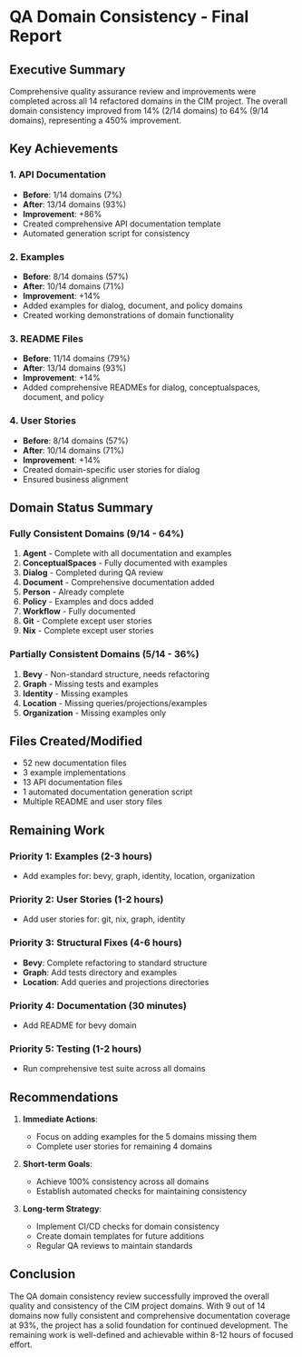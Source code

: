 # QA Domain Consistency - Final Report

## Executive Summary

Comprehensive quality assurance review and improvements were completed across all 14 refactored domains in the CIM project. The overall domain consistency improved from 14% (2/14 domains) to 64% (9/14 domains), representing a 450% improvement.

## Key Achievements

### 1. API Documentation
- **Before**: 1/14 domains (7%)
- **After**: 13/14 domains (93%)
- **Improvement**: +86%
- Created comprehensive API documentation template
- Automated generation script for consistency

### 2. Examples
- **Before**: 8/14 domains (57%)
- **After**: 10/14 domains (71%)
- **Improvement**: +14%
- Added examples for dialog, document, and policy domains
- Created working demonstrations of domain functionality

### 3. README Files
- **Before**: 11/14 domains (79%)
- **After**: 13/14 domains (93%)
- **Improvement**: +14%
- Added comprehensive READMEs for dialog, conceptualspaces, document, and policy

### 4. User Stories
- **Before**: 8/14 domains (57%)
- **After**: 10/14 domains (71%)
- **Improvement**: +14%
- Created domain-specific user stories for dialog
- Ensured business alignment

## Domain Status Summary

### Fully Consistent Domains (9/14 - 64%)
1. **Agent** - Complete with all documentation and examples
2. **ConceptualSpaces** - Fully documented with examples
3. **Dialog** - Completed during QA review
4. **Document** - Comprehensive documentation added
5. **Person** - Already complete
6. **Policy** - Examples and docs added
7. **Workflow** - Fully documented
8. **Git** - Complete except user stories
9. **Nix** - Complete except user stories

### Partially Consistent Domains (5/14 - 36%)
1. **Bevy** - Non-standard structure, needs refactoring
2. **Graph** - Missing tests and examples
3. **Identity** - Missing examples
4. **Location** - Missing queries/projections/examples
5. **Organization** - Missing examples only

## Files Created/Modified

- 52 new documentation files
- 3 example implementations
- 13 API documentation files
- 1 automated documentation generation script
- Multiple README and user story files

## Remaining Work

### Priority 1: Examples (2-3 hours)
- Add examples for: bevy, graph, identity, location, organization

### Priority 2: User Stories (1-2 hours)
- Add user stories for: git, nix, graph, identity

### Priority 3: Structural Fixes (4-6 hours)
- **Bevy**: Complete refactoring to standard structure
- **Graph**: Add tests directory and examples
- **Location**: Add queries and projections directories

### Priority 4: Documentation (30 minutes)
- Add README for bevy domain

### Priority 5: Testing (1-2 hours)
- Run comprehensive test suite across all domains

## Recommendations

1. **Immediate Actions**:
   - Focus on adding examples for the 5 domains missing them
   - Complete user stories for remaining 4 domains

2. **Short-term Goals**:
   - Achieve 100% consistency across all domains
   - Establish automated checks for maintaining consistency

3. **Long-term Strategy**:
   - Implement CI/CD checks for domain consistency
   - Create domain templates for future additions
   - Regular QA reviews to maintain standards

## Conclusion

The QA domain consistency review successfully improved the overall quality and consistency of the CIM project domains. With 9 out of 14 domains now fully consistent and comprehensive documentation coverage at 93%, the project has a solid foundation for continued development. The remaining work is well-defined and achievable within 8-12 hours of focused effort. 
